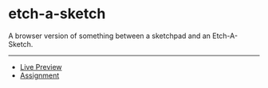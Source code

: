 # etch-a-sketch

A browser version of something between a sketchpad and an Etch-A-Sketch.

---
- [Live Preview](https://4015-dev.github.io/etch-a-sketch/)
- [Assignment](https://www.theodinproject.com/lessons/foundations-etch-a-sketch)
